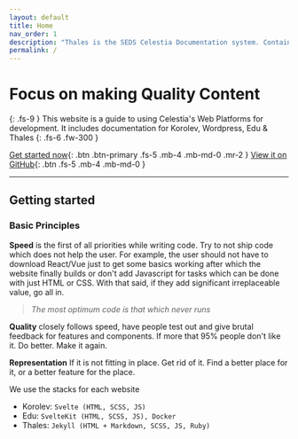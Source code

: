 ```yaml
---
layout: default
title: Home
nav_order: 1
description: "Thales is the SEDS Celestia Documentation system. Containing docs for Korolev, Edu, Thales & Blog"
permalink: /
---
```


# Focus on making Quality Content
{: .fs-9 }
This website is a guide to using Celestia's Web Platforms for development. It includes documentation for Korolev, Wordpress, Edu & Thales
{: .fs-6 .fw-300 }

[Get started now](#getting-started){: .btn .btn-primary .fs-5 .mb-4 .mb-md-0 .mr-2 } [View it on GitHub](https://github.com/plutoniumm/Thales){: .btn .fs-5 .mb-4 .mb-md-0 }

---

## Getting started

### Basic Principles

**Speed** is the first of all priorities while writing code. Try to not ship code which does not help the user. For example, the user should not have to download React/Vue just to get some basics working after which the website finally builds or don't add Javascript for tasks which can be done with just HTML or CSS. With that said, if they add significant irreplaceable value, go all in.

> *The most optimum code is that which never runs*

**Quality** closely follows speed, have people test out and give brutal feedback for features and components. If more that 95% people don't like it. Do better. Make it again.

**Representation** If it is not fitting in place. Get rid of it. Find a better place for it, or a better feature for the place.

We use the stacks for each website
- Korolev: `Svelte (HTML, SCSS, JS)`
- Edu: `SvelteKit (HTML, SCSS, JS), Docker`
- Thales: `Jekyll (HTML + Markdown, SCSS, JS, Ruby)`